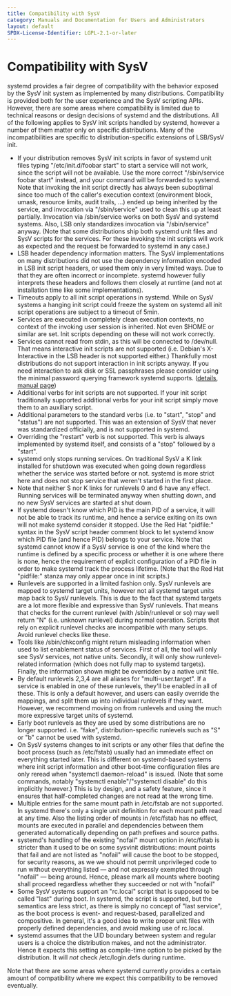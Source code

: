 ```yaml
---
title: Compatibility with SysV
category: Manuals and Documentation for Users and Administrators
layout: default
SPDX-License-Identifier: LGPL-2.1-or-later
---
```


# Compatibility with SysV

systemd provides a fair degree of compatibility with the behavior exposed by the SysV init system as implemented by many distributions.
Compatibility is provided both for the user experience and the SysV scripting APIs.
However, there are some areas where compatibility is limited due to technical reasons or design decisions of systemd and the distributions.
All of the following applies to SysV init scripts handled by systemd, however a number of them matter only on specific distributions.
Many of the incompatibilities are specific to distribution-specific extensions of LSB/SysV init.

* If your distribution removes SysV init scripts in favor of systemd unit files typing "/etc/init.d/foobar start" to start a service will not work, since the script will not be available. Use the more correct "/sbin/service foobar start" instead, and your command will be forwarded to systemd. Note that invoking the init script directly has always been suboptimal since too much of the caller's execution context (environment block, umask, resource limits, audit trails, ...) ended up being inherited by the service, and invocation via "/sbin/service" used to clean this up at least partially. Invocation via /sbin/service works on both SysV and systemd systems. Also, LSB only standardizes invocation via "/sbin/service" anyway. (Note that some distributions ship both systemd unit files and SysV scripts for the services. For these invoking the init scripts will work as expected and the request be forwarded to systemd in any case.)
* LSB header dependency information matters. The SysV implementations on many distributions did not use the dependency information encoded in LSB init script headers, or used them only in very limited ways. Due to that they are often incorrect or incomplete. systemd however fully interprets these headers and follows them closely at runtime (and not at installation time like some implementations).
* Timeouts apply to all init script operations in systemd. While on SysV systems a hanging init script could freeze the system on systemd all init script operations are subject to a timeout of 5min.
* Services are executed in completely clean execution contexts, no context of the invoking user session is inherited. Not even $HOME or similar are set. Init scripts depending on these will not work correctly.
* Services cannot read from stdin, as this will be connected to /dev/null. That means interactive init scripts are not supported (i.e. Debian's X-Interactive in the LSB header is not supported either.) Thankfully most distributions do not support interaction in init scripts anyway. If you need interaction to ask disk or SSL passphrases please consider using the minimal password querying framework systemd supports. ([details](../PASSWORD_AGENTS), [manual page](http://0pointer.de/public/systemd-man/systemd-ask-password.html))
* Additional verbs for init scripts are not supported. If your init script traditionally supported additional verbs for your init script simply move them to an auxiliary script.
* Additional parameters to the standard verbs (i.e. to "start", "stop" and "status") are not supported. This was an extension of SysV that never was standardized officially, and is not supported in systemd.
* Overriding the "restart" verb is not supported. This verb is always implemented by systemd itself, and consists of a "stop" followed by a "start".
* systemd only stops running services. On traditional SysV a K link installed for shutdown was executed when going down regardless whether the service was started before or not. systemd is more strict here and does not stop service that weren't started in the first place.
* Note that neither S nor K links for runlevels 0 and 6 have any effect. Running services will be terminated anyway when shutting down, and no new SysV services are started at shut down.
* If systemd doesn't know which PID is the main PID of a service, it will not be able to track its runtime, and hence a service exiting on its own will not make systemd consider it stopped. Use the Red Hat "pidfile:" syntax in the SysV script header comment block to let systemd know which PID file (and hence PID) belongs to your service. Note that systemd cannot know if a SysV service is one of the kind where the runtime is defined by a specific process or whether it is one where there is none, hence the requirement of explicit configuration of a PID file in order to make systemd track the process lifetime. (Note that the Red Hat "pidfile:" stanza may only appear once in init scripts.)
* Runlevels are supported in a limited fashion only. SysV runlevels are mapped to systemd target units, however not all systemd target units map back to SysV runlevels. This is due to the fact that systemd targets are a lot more flexible and expressive than SysV runlevels. That means that checks for the current runlevel (with /sbin/runlevel or so) may well return "N" (i.e. unknown runlevel) during normal operation. Scripts that rely on explicit runlevel checks are incompatible with many setups. Avoid runlevel checks like these.
* Tools like /sbin/chkconfig might return misleading information when used to list enablement status of services. First of all, the tool will only see SysV services, not native units. Secondly, it will only show runlevel-related information (which does not fully map to systemd targets). Finally, the information shown might be overridden by a native unit file.
* By default runlevels 2,3,4 are all aliases for "multi-user.target". If a service is enabled in one of these runlevels, they'll be enabled in all of these. This is only a default however, and users can easily override the mappings, and split them up into individual runlevels if they want. However, we recommend moving on from runlevels and using the much more expressive target units of systemd.
* Early boot runlevels as they are used by some distributions are no longer supported. i.e. "fake", distribution-specific runlevels such as "S" or "b" cannot be used with systemd.
* On SysV systems changes to init scripts or any other files that define the boot process (such as /etc/fstab) usually had an immediate effect on everything started later. This is different on systemd-based systems where init script information and other boot-time configuration files are only reread when "systemctl daemon-reload" is issued. (Note that some commands, notably "systemctl enable"/"systemctl disable" do this implicitly however.) This is by design, and a safety feature, since it ensures that half-completed changes are not read at the wrong time.
* Multiple entries for the same mount path in /etc/fstab are not supported. In systemd there's only a single unit definition for each mount path read at any time. Also the listing order of mounts in /etc/fstab has no effect, mounts are executed in parallel and dependencies between them generated automatically depending on path prefixes and source paths.
* systemd's handling of the existing "nofail" mount option in /etc/fstab is stricter than it used to be on some sysvinit distributions: mount points that fail and are not listed as "nofail" will cause the boot to be stopped, for security reasons, as we we should not permit unprivileged code to run without everything listed — and not expressly exempted through "nofail" — being around. Hence, please mark all mounts where booting shall proceed regardless whether they succeeded or not with "nofail"
* Some SysV systems support an "rc.local" script that is supposed to be called "last" during boot. In systemd, the script is supported, but the semantics are less strict, as there is simply no concept of "last service", as the boot process is event- and request-based, parallelized and compositive. In general, it's a good idea to write proper unit files with properly defined dependencies, and avoid making use of rc.local.
* systemd assumes that the UID boundary between system and regular users is a choice the distribution makes, and not the administrator. Hence it expects this setting as compile-time option to be picked by the distribution. It will _not_ check /etc/login.defs during runtime.

Note that there are some areas where systemd currently provides a certain amount of compatibility where we expect this compatibility to be removed eventually.
